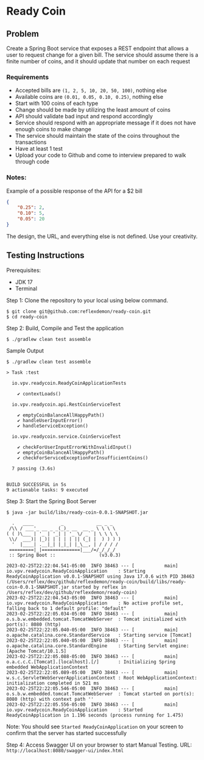 # Ready Coin
## Problem
Create a Spring Boot service that exposes a REST endpoint that allows a user to request change for a given bill. The service should assume there is a finite number of coins, and it should update that number on each request

### Requirements

* Accepted bills are `(1, 2, 5, 10, 20, 50, 100)`, nothing else
* Available coins are `(0.01, 0.05, 0.10, 0.25)`, nothing else
* Start with 100 coins of each type
* Change should be made by utilizing the least amount of coins
* API should validate bad input and respond accordingly
* Service should respond with an appropriate message if it does not have enough coins to make change
* The service should maintain the state of the coins throughout the transactions
* Have at least 1 test
* Upload your code to Github and come to interview prepared to walk through code

### Notes:
Example of a possible response of the API for a $2 bill
```json
{
    "0.25": 2,
    "0.10": 5,
    "0.05": 20
}

```

The design, the URL, and everything else is not defined. Use your creativity.

## Testing Instructions

Prerequisites:
* JDK 17
* Terminal

Step 1: Clone the repository to your local using below command.
```shell
$ git clone git@github.com:reflexdemon/ready-coin.git
$ cd ready-coin
```
Step 2: Build, Compile and Test the application
```shell
$ ./gradlew clean test assemble
```
Sample Output
```text
$ ./gradlew clean test assemble

> Task :test

  io.vpv.readycoin.ReadyCoinApplicationTests

    ✔ contextLoads()

  io.vpv.readycoin.api.RestCoinServiceTest

    ✔ emptyCoinBalanceAllHappyPath()
    ✔ handleUserInputError()
    ✔ handleServiceException()

  io.vpv.readycoin.service.CoinServiceTest

    ✔ checkForUserInputErrorWithInvalidInput()
    ✔ emptyCoinBalanceAllHappyPath()
    ✔ checkForServiceExceptionForInsufficientCoins()

  7 passing (3.6s)


BUILD SUCCESSFUL in 5s
9 actionable tasks: 9 executed
```
Step 3: Start the Spring Boot Server
```shell
$ java -jar build/libs/ready-coin-0.0.1-SNAPSHOT.jar

  .   ____          _            __ _ _
 /\\ / ___'_ __ _ _(_)_ __  __ _ \ \ \ \
( ( )\___ | '_ | '_| | '_ \/ _` | \ \ \ \
 \\/  ___)| |_)| | | | | || (_| |  ) ) ) )
  '  |____| .__|_| |_|_| |_\__, | / / / /
 =========|_|==============|___/=/_/_/_/
 :: Spring Boot ::                (v3.0.3)

2023-02-25T22:22:04.541-05:00  INFO 38463 --- [           main] io.vpv.readycoin.ReadyCoinApplication    : Starting ReadyCoinApplication v0.0.1-SNAPSHOT using Java 17.0.6 with PID 38463 (/Users/reflex/dev/github/reflexdemon/ready-coin/build/libs/ready-coin-0.0.1-SNAPSHOT.jar started by reflex in /Users/reflex/dev/github/reflexdemon/ready-coin)
2023-02-25T22:22:04.543-05:00  INFO 38463 --- [           main] io.vpv.readycoin.ReadyCoinApplication    : No active profile set, falling back to 1 default profile: "default"
2023-02-25T22:22:05.034-05:00  INFO 38463 --- [           main] o.s.b.w.embedded.tomcat.TomcatWebServer  : Tomcat initialized with port(s): 8080 (http)
2023-02-25T22:22:05.040-05:00  INFO 38463 --- [           main] o.apache.catalina.core.StandardService   : Starting service [Tomcat]
2023-02-25T22:22:05.040-05:00  INFO 38463 --- [           main] o.apache.catalina.core.StandardEngine    : Starting Servlet engine: [Apache Tomcat/10.1.5]
2023-02-25T22:22:05.088-05:00  INFO 38463 --- [           main] o.a.c.c.C.[Tomcat].[localhost].[/]       : Initializing Spring embedded WebApplicationContext
2023-02-25T22:22:05.089-05:00  INFO 38463 --- [           main] w.s.c.ServletWebServerApplicationContext : Root WebApplicationContext: initialization completed in 521 ms
2023-02-25T22:22:05.546-05:00  INFO 38463 --- [           main] o.s.b.w.embedded.tomcat.TomcatWebServer  : Tomcat started on port(s): 8080 (http) with context path ''
2023-02-25T22:22:05.556-05:00  INFO 38463 --- [           main] io.vpv.readycoin.ReadyCoinApplication    : Started ReadyCoinApplication in 1.196 seconds (process running for 1.475)

```
Note: You should see `Started ReadyCoinApplication` on your screen to confirm that the server has started successfully

Step 4: Access Swagger UI on your browser  to start Manual Testing. URL: `http://localhost:8080/swagger-ui/index.html`



